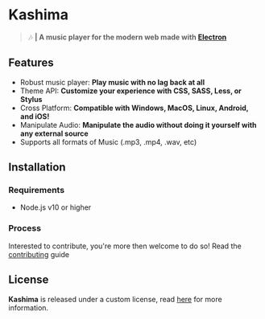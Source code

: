 # Kashima
> :notes: **| A music player for the modern web made with [Electron](https://electron.js.org)**

## Features
- Robust music player: **Play music with no lag back at all**
- Theme API: **Customize your experience with CSS, SASS, Less, or Stylus**
- Cross Platform: **Compatible with Windows, MacOS, Linux, Android, and iOS!**
- Manipulate Audio: **Manipulate the audio without doing it yourself with any external source**
- Supports all formats of Music (.mp3, .mp4, .wav, etc)

## Installation
### Requirements
- Node.js v10 or higher

### Process
Interested to contribute, you're more then welcome to do so! Read the [contributing](https://kashima.app/contributing) guide

## License
**Kashima** is released under a custom license, read [here](/LICENSE) for more information.